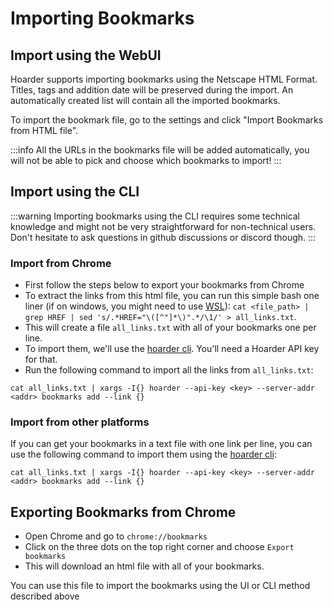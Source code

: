 # Importing Bookmarks

## Import using the WebUI

Hoarder supports importing bookmarks using the Netscape HTML Format. Titles, tags and addition date will be preserved during the import. An automatically created list will contain all the imported bookmarks.

To import the bookmark file, go to the settings and click "Import Bookmarks from HTML file".

:::info
All the URLs in the bookmarks file will be added automatically, you will not be able to pick and choose which bookmarks to import!
:::

## Import using the CLI

:::warning
Importing bookmarks using the CLI requires some technical knowledge and might not be very straightforward for non-technical users. Don't hesitate to ask questions in github discussions or discord though.
:::

### Import from Chrome

- First follow the steps below to export your bookmarks from Chrome
- To extract the links from this html file, you can run this simple bash one liner (if on windows, you might need to use [WSL](https://learn.microsoft.com/en-us/windows/wsl/install)): `cat <file_path> | grep HREF | sed 's/.*HREF="\([^"]*\)".*/\1/' > all_links.txt`.
- This will create a file `all_links.txt` with all of your bookmarks one per line.
- To import them, we'll use the [hoarder cli](https://docs.hoarder.app/command-line). You'll need a Hoarder API key for that.
- Run the following command to import all the links from `all_links.txt`:

```
cat all_links.txt | xargs -I{} hoarder --api-key <key> --server-addr <addr> bookmarks add --link {}
```

### Import from other platforms

If you can get your bookmarks in a text file with one link per line, you can use the following command to import them using the [hoarder cli](https://docs.hoarder.app/command-line):

```
cat all_links.txt | xargs -I{} hoarder --api-key <key> --server-addr <addr> bookmarks add --link {}
```

## Exporting Bookmarks from Chrome

- Open Chrome and go to `chrome://bookmarks`
- Click on the three dots on the top right corner and choose `Export bookmarks`
- This will download an html file with all of your bookmarks.

You can use this file to import the bookmarks using the UI or CLI method described above
